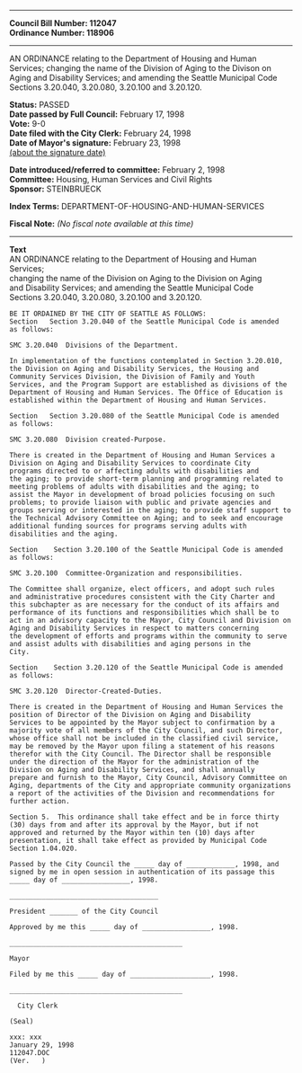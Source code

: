 * * * * *  
  
**Council Bill Number: [](#h0)[](#h2)112047**   
**Ordinance Number: 118906**  
  
* * * * *  
  
AN ORDINANCE relating to the Department of Housing and Human Services; changing the name of the Division of Aging to the Divison on Aging and Disability Services; and amending the Seattle Municipal Code Sections 3.20.040, 3.20.080, 3.20.100 and 3.20.120.  
  
**Status:** PASSED   
**Date passed by Full Council:** February 17, 1998   
**Vote:** 9-0   
**Date filed with the City Clerk:** February 24, 1998   
**Date of Mayor's signature:** February 23, 1998   
[(about the signature date)](/~public/approvaldate.htm)   
  
  
**Date introduced/referred to committee:** February 2, 1998   
**Committee:** Housing, Human Services and Civil Rights   
**Sponsor:** STEINBRUECK   
  
**Index Terms:** DEPARTMENT-OF-HOUSING-AND-HUMAN-SERVICES  
  
**Fiscal Note:** *(No fiscal note available at this time)*  
  
* * * * *  
  
**Text**  
    AN ORDINANCE relating to the Department of Housing and Human Services;  
    changing the name of the Division on Aging to the Division on Aging  
    and Disability Services; and amending the Seattle Municipal Code  
    Sections 3.20.040, 3.20.080, 3.20.100 and 3.20.120.  
  
    BE IT ORDAINED BY THE CITY OF SEATTLE AS FOLLOWS:  
    Section   Section 3.20.040 of the Seattle Municipal Code is amended  
    as follows:  
  
    SMC 3.20.040  Divisions of the Department.  
  
    In implementation of the functions contemplated in Section 3.20.010,  
    the Division on Aging and Disability Services, the Housing and  
    Community Services Division, the Division of Family and Youth  
    Services, and the Program Support are established as divisions of the  
    Department of Housing and Human Services. The Office of Education is  
    established within the Department of Housing and Human Services.  
  
    Section   Section 3.20.080 of the Seattle Municipal Code is amended  
    as follows:  
  
    SMC 3.20.080  Division created-Purpose.  
  
    There is created in the Department of Housing and Human Services a  
    Division on Aging and Disability Services to coordinate City  
    programs directed to or affecting adults with disabilities and  
    the aging; to provide short-term planning and programming related to  
    meeting problems of adults with disabilities and the aging; to  
    assist the Mayor in development of broad policies focusing on such  
    problems; to provide liaison with public and private agencies and  
    groups serving or interested in the aging; to provide staff support to  
    the Technical Advisory Committee on Aging; and to seek and encourage  
    additional funding sources for programs serving adults with  
    disabilities and the aging.  
  
    Section    Section 3.20.100 of the Seattle Municipal Code is amended  
    as follows:  
  
    SMC 3.20.100  Committee-Organization and responsibilities.  
  
    The Committee shall organize, elect officers, and adopt such rules  
    and administrative procedures consistent with the City Charter and  
    this subchapter as are necessary for the conduct of its affairs and  
    performance of its functions and responsibilities which shall be to  
    act in an advisory capacity to the Mayor, City Council and Division on  
    Aging and Disability Services in respect to matters concerning  
    the development of efforts and programs within the community to serve  
    and assist adults with disabilities and aging persons in the  
    City.  
  
    Section    Section 3.20.120 of the Seattle Municipal Code is amended  
    as follows:  
  
    SMC 3.20.120  Director-Created-Duties.  
  
    There is created in the Department of Housing and Human Services the  
    position of Director of the Division on Aging and Disability  
    Services to be appointed by the Mayor subject to confirmation by a  
    majority vote of all members of the City Council, and such Director,  
    whose office shall not be included in the classified civil service,  
    may be removed by the Mayor upon filing a statement of his reasons  
    therefor with the City Council. The Director shall be responsible  
    under the direction of the Mayor for the administration of the  
    Division on Aging and Disability Services, and shall annually  
    prepare and furnish to the Mayor, City Council, Advisory Committee on  
    Aging, departments of the City and appropriate community organizations  
    a report of the activities of the Division and recommendations for  
    further action.  
  
    Section 5.  This ordinance shall take effect and be in force thirty  
    (30) days from and after its approval by the Mayor, but if not  
    approved and returned by the Mayor within ten (10) days after  
    presentation, it shall take effect as provided by Municipal Code  
    Section 1.04.020.  
  
    Passed by the City Council the _____ day of ____________, 1998, and  
    signed by me in open session in authentication of its passage this  
    _____ day of _________________, 1998.  
  
    _____________________________________  
  
    President _______ of the City Council  
  
    Approved by me this _____ day of _________________, 1998.  
  
    ___________________________________________  
  
    Mayor  
  
    Filed by me this _____ day of ____________________, 1998.  
  
    ___________________________________________  
  
      City Clerk  
  
    (Seal)  
  
    xxx: xxx  
    January 29, 1998  
    112047.DOC  
    (Ver.   )  
